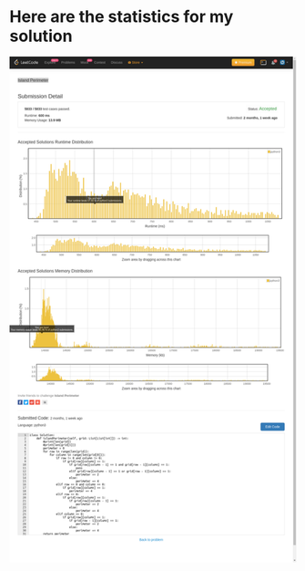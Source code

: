 # **Here are the statistics for my solution**
![Solution Stats](https://github.com/shashwatroy/Leetcode/blob/master/Island%20Perimeter.png)
